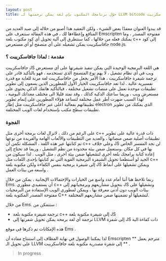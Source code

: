 ```yaml
---
layout: post
title: حوّل برنامجك المكتوب بإي لغة يمكن ترجمتها كـ LLVM bitcode إلى جافاسكريبت  
---
```


قد يبدوا العنوان معقدًا بعض الشيء ، ولكن التعقيد هذا أصبو من خلاله إلى صيد العديد من المنافع وإعطاءها لك ، في هذه المقالة سنتعرف على Emscripten مفتوحة المصدر ، وما يمكنك فعله من خلالها  ، كما سنتطرق إلى آلية تحويل أي كود مكتوب بلغة c++ إلى كود جافاسكريبت يمكن تشغيله على أي متصفح أو أي مستعرص node.js.

### مقدمة : لماذا جافاسكريبت ؟
جافاسكريبت JS  هي اللغة البرمجية الوحيدة التي يمكن تنفيذ شيفرتها على أي مستعرض ويب في أي نظام تشغيل ، لا يهم نوع المتصفح الذي تستخدمه ، فهو بالتأكيد قادر على ترجمة شيفرة جافاسكريبت ، هذا اﻷمر يجعل من حافاسكريبت لغة مرنة للغاية مع قدرة تفسيرية عالية .
لذا تعد جافاسكريبت الخيار اﻷول للمطورين الذين يسعون إلى تطوير تطبيقات موحدة تعمل على منصات تشغيل مختلفة ، فبالتأكيد هاتفك الذكي  يحتوي على مستعرض ويب ، وربما ساعتك الذكية كذلك ، وقد نمتد قليلا الى  مختلف معداتك اليومية ،  لهذا السبب ضهرت أطر عمل مختلفة لتساعد هؤلاء المطورين على إتمام تطوير تطبيقاتهم بفعالية أعلى عبر جافاسكريبت مثل إطار electron  الذي يمكنك من تطوير تطبيقات سطح مكتب بإستخدام  لغات الويب المختلفة.

### الفجوة
على الرغم من ذلك ، لاتزال لغات برمجة أخرى مثل c++ ذات قدرة عالية على تطوير تطبيقات أصلية ضمن منصاتها ، والعديد من التطبيقات والألعاب الهامة والفريدة من نوعها تم كتابتها عبر هذه اللغة ، المشكلة تكمن أن c++ وعلى خلاف JS لن تجد المفسر  الخاص بها في كل مكان ،وستعمل ضمن بيئة محدودة من نظم التشغيل ، وربما قد تحتاج إلى إعادة كتابة برامجك بلغة أخرى لتشغيلها ضمن بيئة أخرى ، مثل الويب .
لذا سيكون من الجيد لو أستطعنا تحويل الشيفرة البرمجية القوية التي تم كتابتها بإحدى اللغات مثل c++  إلى شيفرة برمجية بنفس الكفاءة ولكن مكتوبة بلغة JS  ويمكن تشغيلها على أنماط واسعة من بيئات العمل .

ربما نلاحظ هنا أننا أمام عدد واسع من الخيارات والإحتمالات  الإيجابية ، يمكن من خلال Ems. أن يستفيدي مطوري c++ بتحويل مشاريعهم وبرمجياتهم إلى JS  وتشغيلها على بيئات الويب دون أدنى معرفة بها  ، ويمكن لمطوري الويب الإستفادة من البرمجيات مفتوحة المصدر المكتوبة بلغة C++ لتشغيلها أو تضمينها ضمن مشاريعهم المختلفة.

من خلال Ems. ستتمكن من :

* ترجمة شيفرة مكتوبة بلغة c++ إلى شيفرة مكتوبة بلغة JS
* ترجمة أي لغة برمحة يمكن تحويل شفرتها إلى LLVM إلى شفرة JS ذات كفاءة الية

هذه الإمكانات تم ذكرها في موقع Ems .

لذا يمكننا الوصول في نهاية المطاف إلى استنتاج مفاده  أن Emscripten  ** مترجم  يعمل على تحويل الـ LLVM إلى شفرة مصدرية مكتوبة بلغة جافاسكريبت **  .
> In progress 
